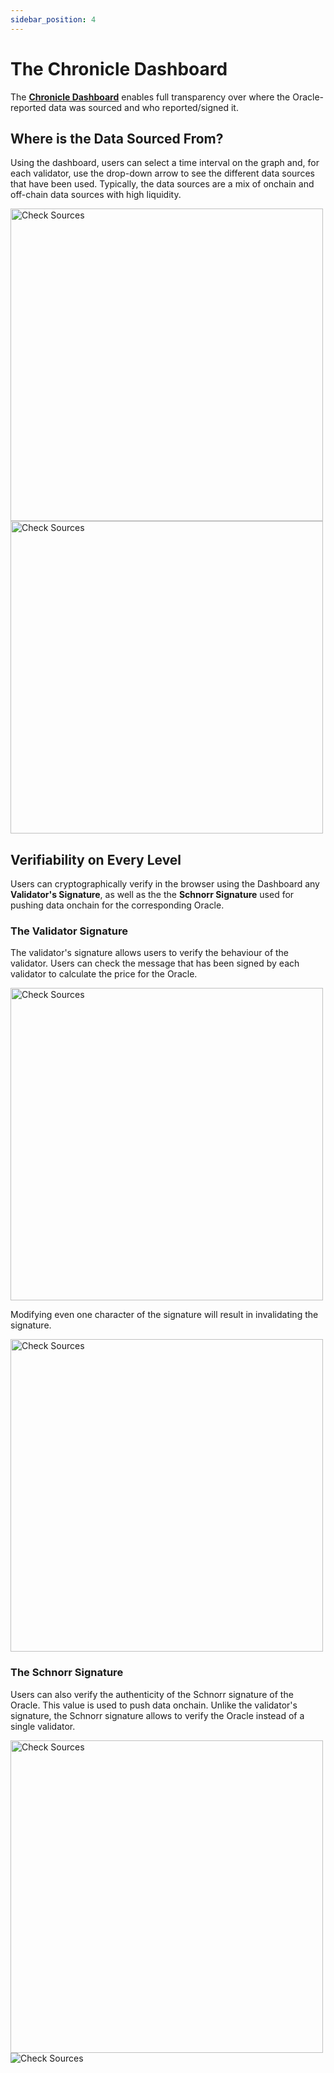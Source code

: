 ```yaml
---
sidebar_position: 4
---
```


# The Chronicle Dashboard
The **[Chronicle Dashboard](https://chroniclelabs.org/dashboard)** enables full transparency over where the Oracle-reported data was sourced and who reported/signed it.

## Where is the Data Sourced From?

Using the dashboard, users can select a time interval on the graph and, for each validator, use the drop-down arrow to see the different data sources that have been used. Typically, the data sources are a mix of onchain and off-chain data sources with high liquidity.


<div style={{textAlign: 'center'}}>
<img
    src="/img/Intro/time.png"
    alt="Check Sources"
    width="500"
/>
</div>
<div style={{textAlign: 'center'}}>
<img
    src="/img/Intro/sources.png"
    alt="Check Sources"
    width="500"
/>
</div>

## Verifiability on Every Level

Users can cryptographically verify in the browser using the Dashboard any **Validator's Signature**, as well as the  the **Schnorr Signature** used for pushing data onchain for the corresponding Oracle.

### The Validator Signature
The validator's signature allows users to verify the behaviour of the validator. Users can check the message that has been signed by each validator to calculate the price for the Oracle.

<div style={{textAlign: 'center'}}>
<img
    src="/img/Intro/non-manipulated.png"
    alt="Check Sources"
    width="500"
/>
</div>

Modifying even one character of the signature will result in invalidating the signature.
<div style={{textAlign: 'center'}}>
<img
    src="/img/Intro/manipulated.png"
    alt="Check Sources"
    width="500"
/>
</div>

### The Schnorr Signature

Users can also verify the authenticity of the Schnorr signature of the Oracle. This value is used to push data onchain. Unlike the validator's signature, the Schnorr signature allows to verify the Oracle instead of a single validator.
<div style={{textAlign: 'center'}}>
<img
    src="/img/Intro/checkOracle.png"
    alt="Check Sources"
    width="500"
/>
</div>
<div style={{textAlign: 'center'}}>
<img
    src="/img/Intro/oracleVerification.png"
    alt="Check Sources"
/>
</div>




